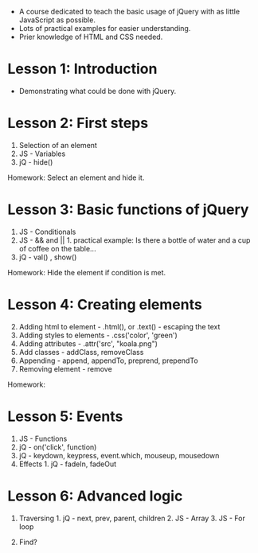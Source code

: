 - A course dedicated to teach the basic usage of jQuery with as little JavaScript as possible.
- Lots of practical examples for easier understanding.
- Prier knowledge of HTML and CSS needed.


# Lesson 1: Introduction

- Demonstrating what could be done with jQuery.

# Lesson 2: First steps

1. Selection of an element
  1. JS - Variables
  2. jQ - hide()

  Homework: Select an element and hide it.

# Lesson 3: Basic functions of jQuery

  1. JS - Conditionals
  2. JS - &amp;&amp; and ||
    1. practical example: Is there a bottle of water and a cup of coffee on the table...
  3. jQ - val() , show()

  Homework: Hide the element if condition is met.

# Lesson 4:  Creating elements

  2. Adding html to element - .html(), or .text() - escaping the text
  3. Adding styles to elements -  .css(&#39;color&#39;, &#39;green&#39;)
  4. Adding attributes - .attr(&#39;src&#39;, &quot;koala.png&quot;)
  5. Add classes - addClass, removeClass
  6. Appending - append, appendTo, preprend, prependTo
  7. Removing element - remove

  Homework:

# Lesson 5: Events

  1. JS - Functions
  2. jQ - on(&#39;click&#39;, function)
  3. jQ - keydown, keypress, event.which, mouseup, mousedown
  4. Effects
    1. jQ - fadeIn, fadeOut

# Lesson 6: Advanced logic
  1. Traversing
    1. jQ - next, prev, parent, children
    2. JS - Array
    3. JS - For loop


6. Find?